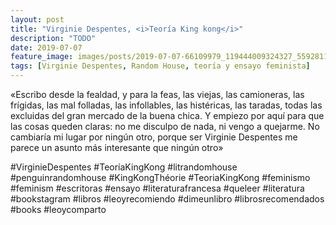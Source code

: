 ```yaml
---
layout: post
title: "Virginie Despentes, <i>Teoría King kong</i>"
description: "TODO"
date: 2019-07-07
feature_image: images/posts/2019-07-07-66109979_119444009324327_5592811919158053023_n_17868014641423034.jpg
tags: [Virginie Despentes, Random House, teoría y ensayo feminista]
---
```


«Escribo desde la fealdad, y para la feas, las viejas, las camioneras, las frígidas, las mal folladas, las infollables, las histéricas, las taradas, todas las excluidas del gran mercado de la buena chica. Y empiezo por aquí para que las cosas queden claras: no me disculpo de nada, ni vengo a quejarme. No cambiaría mi lugar por ningún otro, porque ser Virginie Despentes me parece un asunto más interesante que ningún otro»
<!--more-->

#VirginieDespentes #TeoríaKingKong #litrandomhouse #penguinrandomhouse #KingKongThéorie #TeoriaKingKong
#feminismo #feminism #escritoras #ensayo #literaturafrancesa #queleer #literatura #bookstagram #libros #leoyrecomiendo #dimeunlibro #librosrecomendados #books #leoycomparto


